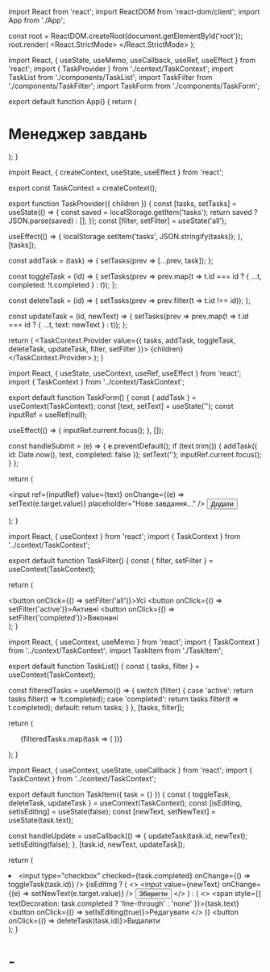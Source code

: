 
import React from 'react';
import ReactDOM from 'react-dom/client';
import App from './App';

const root = ReactDOM.createRoot(document.getElementById('root'));
root.render(
  <React.StrictMode>
    <App />
  </React.StrictMode>
);


import React, { useState, useMemo, useCallback, useRef, useEffect } from 'react';
import { TaskProvider } from './context/TaskContext';
import TaskList from './components/TaskList';
import TaskFilter from './components/TaskFilter';
import TaskForm from './components/TaskForm';

export default function App() {
  return (
    <TaskProvider>
      <div className="app">
        <h1>Менеджер завдань</h1>
        <TaskForm />
        <TaskFilter />
        <TaskList />
      </div>
    </TaskProvider>
  );
}


import React, { createContext, useState, useEffect } from 'react';

export const TaskContext = createContext();

export function TaskProvider({ children }) {
  const [tasks, setTasks] = useState(() => {
    const saved = localStorage.getItem('tasks');
    return saved ? JSON.parse(saved) : [];
  });
  const [filter, setFilter] = useState('all');

  useEffect(() => {
    localStorage.setItem('tasks', JSON.stringify(tasks));
  }, [tasks]);

  const addTask = (task) => {
    setTasks(prev => [...prev, task]);
  };

  const toggleTask = (id) => {
    setTasks(prev => prev.map(t => t.id === id ? { ...t, completed: !t.completed } : t));
  };

  const deleteTask = (id) => {
    setTasks(prev => prev.filter(t => t.id !== id));
  };

  const updateTask = (id, newText) => {
    setTasks(prev => prev.map(t => t.id === id ? { ...t, text: newText } : t));
  };

  return (
    <TaskContext.Provider value={{ tasks, addTask, toggleTask, deleteTask, updateTask, filter, setFilter }}>
      {children}
    </TaskContext.Provider>
  );
}


import React, { useState, useContext, useRef, useEffect } from 'react';
import { TaskContext } from '../context/TaskContext';

export default function TaskForm() {
  const { addTask } = useContext(TaskContext);
  const [text, setText] = useState('');
  const inputRef = useRef(null);

  useEffect(() => {
    inputRef.current.focus();
  }, []);

  const handleSubmit = (e) => {
    e.preventDefault();
    if (text.trim()) {
      addTask({ id: Date.now(), text, completed: false });
      setText('');
      inputRef.current.focus();
    }
  };

  return (
    <form onSubmit={handleSubmit}>
      <input ref={inputRef} value={text} onChange={(e) => setText(e.target.value)} placeholder="Нове завдання..." />
      <button type="submit">Додати</button>
    </form>
  );
}


import React, { useContext } from 'react';
import { TaskContext } from '../context/TaskContext';

export default function TaskFilter() {
  const { filter, setFilter } = useContext(TaskContext);

  return (
    <div>
      <button onClick={() => setFilter('all')}>Усі</button>
      <button onClick={() => setFilter('active')}>Активні</button>
      <button onClick={() => setFilter('completed')}>Виконані</button>
    </div>
  );
}


import React, { useContext, useMemo } from 'react';
import { TaskContext } from '../context/TaskContext';
import TaskItem from './TaskItem';

export default function TaskList() {
  const { tasks, filter } = useContext(TaskContext);

  const filteredTasks = useMemo(() => {
    switch (filter) {
      case 'active':
        return tasks.filter(t => !t.completed);
      case 'completed':
        return tasks.filter(t => t.completed);
      default:
        return tasks;
    }
  }, [tasks, filter]);

  return (
    <ul>
      {filteredTasks.map(task => (
        <TaskItem key={task.id} task={task} />
      ))}
    </ul>
  );
}


import React, { useContext, useState, useCallback } from 'react';
import { TaskContext } from '../context/TaskContext';

export default function TaskItem({ task = {} }) {
  const { toggleTask, deleteTask, updateTask } = useContext(TaskContext);
  const [isEditing, setIsEditing] = useState(false);
  const [newText, setNewText] = useState(task.text);

  const handleUpdate = useCallback(() => {
    updateTask(task.id, newText);
    setIsEditing(false);
  }, [task.id, newText, updateTask]);

  return (
    <li>
      <input type="checkbox" checked={task.completed} onChange={() => toggleTask(task.id)} />
      {isEditing ? (
        <>
          <input value={newText} onChange={(e) => setNewText(e.target.value)} />
          <button onClick={handleUpdate}>Зберегти</button>
        </>
      ) : (
        <>
          <span style={{ textDecoration: task.completed ? 'line-through' : 'none' }}>{task.text}</span>
          <button onClick={() => setIsEditing(true)}>Редагувати</button>
        </>
      )}
      <button onClick={() => deleteTask(task.id)}>Видалити</button>
    </li>
  );
}
# -
